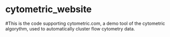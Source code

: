 # cytometric_website

#This is the code supporting cytometric.com, a demo tool of the cytometric algorythm, used to automatically cluster flow cytometry data. 
